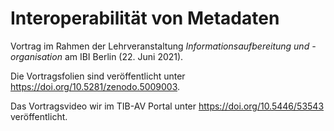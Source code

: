 # Interoperabilität von Metadaten

Vortrag im Rahmen der Lehrveranstaltung *Informationsaufbereitung und -organisation* am IBI Berlin (22. Juni 2021).

Die Vortragsfolien sind veröffentlicht unter <https://doi.org/10.5281/zenodo.5009003>.

Das Vortragsvideo wir im TIB-AV Portal unter <https://doi.org/10.5446/53543> veröffentlicht.
